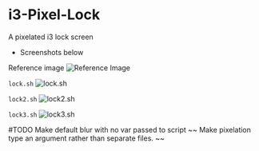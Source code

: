 # i3-Pixel-Lock
A pixelated i3 lock screen
- Screenshots below

Reference image
 ![Reference Image](https://raw.github.com/jacobernst98/i3-Pixel-Lock/screenshots/screenshots/reference.png)

`lock.sh`
 ![lock.sh](https://raw.github.com/jacobernst98/i3-Pixel-Lock/screenshots/screenshots/lock.png)

`lock2.sh`
 ![lock2.sh](https://raw.github.com/jacobernst98/i3-Pixel-Lock/screenshots/screenshots/lock2.png)

`lock3.sh`
 ![lock3.sh](https://raw.github.com/jacobernst98/i3-Pixel-Lock/screenshots/screenshots/lock3.png)

#TODO
 Make default blur with no var passed to script
~~ Make pixelation type an argument rather than separate files. ~~
